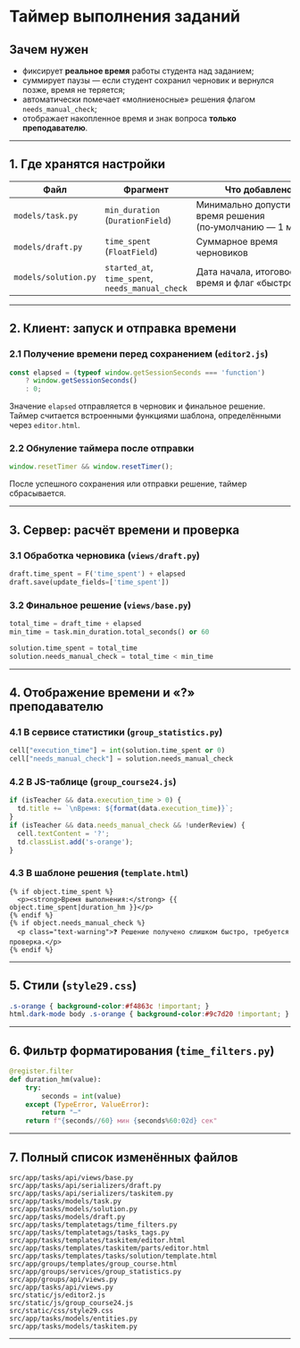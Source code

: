 # Таймер выполнения заданий

## Зачем нужен

* фиксирует **реальное время** работы студента над заданием;
* суммирует паузы — если студент сохранил черновик и вернулся позже, время не теряется;
* автоматически помечает «молниеносные» решения флагом `needs_manual_check`;
* отображает накопленное время и знак вопроса **только преподавателю**.

---

## 1. Где хранятся настройки

| Файл | Фрагмент | Что добавлено |
|------|----------|--------------|
| `models/task.py` | `min_duration` (`DurationField`) | Минимально допустимое время решения (по‑умолчанию — 1 минута) |
| `models/draft.py` | `time_spent` (`FloatField`) | Суммарное время черновиков |
| `models/solution.py` | `started_at`, `time_spent`, `needs_manual_check` | Дата начала, итоговое время и флаг «быстро» |

---

## 2. Клиент: запуск и отправка времени

### 2.1 Получение времени перед сохранением (`editor2.js`)
```javascript
const elapsed = (typeof window.getSessionSeconds === 'function')
    ? window.getSessionSeconds()
    : 0;
```
Значение `elapsed` отправляется в черновик и финальное решение. Таймер считается встроенными функциями шаблона, определёнными через `editor.html`.

### 2.2 Обнуление таймера после отправки
```javascript
window.resetTimer && window.resetTimer();
```
После успешного сохранения или отправки решение, таймер сбрасывается.

---

## 3. Сервер: расчёт времени и проверка

### 3.1 Обработка черновика (`views/draft.py`)
```python
draft.time_spent = F('time_spent') + elapsed
draft.save(update_fields=['time_spent'])
```

### 3.2 Финальное решение (`views/base.py`)
```python
total_time = draft_time + elapsed
min_time = task.min_duration.total_seconds() or 60

solution.time_spent = total_time
solution.needs_manual_check = total_time < min_time
```

---

## 4. Отображение времени и «?» преподавателю

### 4.1 В сервисе статистики (`group_statistics.py`)
```python
cell["execution_time"] = int(solution.time_spent or 0)
cell["needs_manual_check"] = solution.needs_manual_check
```

### 4.2 В JS-таблице (`group_course24.js`)
```javascript
if (isTeacher && data.execution_time > 0) {
  td.title += `\nВремя: ${format(data.execution_time)}`;
}
if (isTeacher && data.needs_manual_check && !underReview) {
  cell.textContent = '?';
  td.classList.add('s-orange');
}
```

### 4.3 В шаблоне решения (`template.html`)
```django
{% if object.time_spent %}
  <p><strong>Время выполнения:</strong> {{ object.time_spent|duration_hm }}</p>
{% endif %}
{% if object.needs_manual_check %}
  <p class="text-warning">❓ Решение получено слишком быстро, требуется проверка.</p>
{% endif %}
```

---

## 5. Стили (`style29.css`)
```css
.s-orange { background-color:#f4863c !important; }
html.dark-mode body .s-orange { background-color:#9c7d20 !important; }
```

---

## 6. Фильтр форматирования (`time_filters.py`)
```python
@register.filter
def duration_hm(value):
    try:
        seconds = int(value)
    except (TypeError, ValueError):
        return "—"
    return f"{seconds//60} мин {seconds%60:02d} сек"
```

---

## 7. Полный список изменённых файлов

```
src/app/tasks/api/views/base.py
src/app/tasks/api/serializers/draft.py
src/app/tasks/api/serializers/taskitem.py
src/app/tasks/models/task.py
src/app/tasks/models/solution.py
src/app/tasks/models/draft.py
src/app/tasks/templatetags/time_filters.py
src/app/tasks/templatetags/tasks_tags.py
src/app/tasks/templates/taskitem/editor.html
src/app/tasks/templates/taskitem/parts/editor.html
src/app/tasks/templates/tasks/solution/template.html
src/app/groups/templates/group_course.html
src/app/groups/services/group_statistics.py
src/app/groups/api/views.py
src/app/tasks/api/views.py
src/static/js/editor2.js
src/static/js/group_course24.js
src/static/css/style29.css
src/app/tasks/models/entities.py
src/app/tasks/models/taskitem.py
```

---

